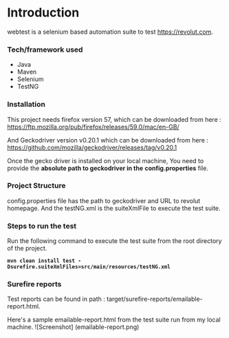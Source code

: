 # Introduction
webtest is a selenium based automation suite to test https://revolut.com.

### Tech/framework used
 * Java
 * Maven
 * Selenium
 * TestNG 

### Installation
This project needs firefox version 57, which can be downloaded from here :
 https://ftp.mozilla.org/pub/firefox/releases/59.0/mac/en-GB/
 
And Geckodriver version v0.20.1 which can be downloaded from here :
 https://github.com/mozilla/geckodriver/releases/tag/v0.20.1

Once the gecko driver is installed on your local machine, You need to provide the **absolute path to geckodriver
in the** **config.properties** file.

### Project Structure
config.properties file has the path to geckodriver and URL to revolut homepage.
And the testNG.xml is the suiteXmlFile to execute the test suite.

### Steps to run the test
Run the following command to execute the test suite from the root directory of the project.

  **``` mvn clean install test -Dsurefire.suiteXmlFiles=src/main/resources/testNG.xml ```**

### Surefire reports
Test reports can be found in path : target/surefire-reports/emailable-report.html.

Here's a sample emailable-report.html from the test suite run from my local machine.
![Screenshot] (emailable-report.png)